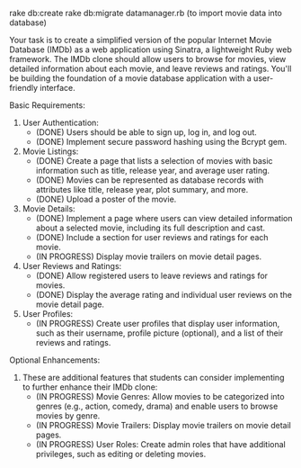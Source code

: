 rake db:create 
rake db:migrate 
datamanager.rb (to import movie data into database)

Your task is to create a simplified version of the popular Internet Movie Database (IMDb) as a web application using Sinatra, a lightweight Ruby web framework. The IMDb clone should allow users to browse for movies, view detailed information about each movie, and leave reviews and ratings. You'll be building the foundation of a movie database application with a user-friendly interface.

Basic Requirements:
1. User Authentication:
	- (DONE) Users should be able to sign up, log in, and log out.
	- (DONE) Implement secure password hashing using the Bcrypt gem.
2. Movie Listings:
	- (DONE) Create a page that lists a selection of movies with basic information such as title, release year, and average user rating.
	- (DONE) Movies can be represented as database records with attributes like title, release year, plot summary, and more.
	- (DONE) Upload a poster of the movie.
3. Movie Details:
	- (DONE) Implement a page where users can view detailed information about a selected movie, including its full description and cast.
	- (DONE) Include a section for user reviews and ratings for each movie.
	- (IN PROGRESS) Display movie trailers on movie detail pages.
4. User Reviews and Ratings:
	- (DONE) Allow registered users to leave reviews and ratings for movies.
	- (DONE) Display the average rating and individual user reviews on the movie detail page.
5. User Profiles:
	- (IN PROGRESS) Create user profiles that display user information, such as their username, profile picture (optional), and a list of their reviews and ratings.

Optional Enhancements:
1. These are additional features that students can consider implementing to further enhance their IMDb clone:
	- (IN PROGRESS) Movie Genres: Allow movies to be categorized into genres (e.g., action, comedy, drama) and enable users to browse movies by genre.
	- (IN PROGRESS) Movie Trailers: Display movie trailers on movie detail pages.
	- (IN PROGRESS) User Roles: Create admin roles that have additional privileges, such as editing or deleting movies.
